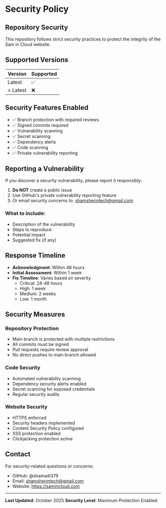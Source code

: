 # Security Policy

## Repository Security

This repository follows strict security practices to protect the integrity of the Sam in Cloud website.

## Supported Versions

| Version | Supported          |
| ------- | ------------------ |
| Latest  | :white_check_mark: |
| < Latest| :x:                |

## Security Features Enabled

- ✅ Branch protection with required reviews
- ✅ Signed commits required
- ✅ Vulnerability scanning
- ✅ Secret scanning
- ✅ Dependency alerts
- ✅ Code scanning
- ✅ Private vulnerability reporting

## Reporting a Vulnerability

If you discover a security vulnerability, please report it responsibly:

1. **Do NOT** create a public issue
2. Use GitHub's private vulnerability reporting feature
3. Or email security concerns to: shamsherintech@gmail.com

### What to include:
- Description of the vulnerability
- Steps to reproduce
- Potential impact
- Suggested fix (if any)

## Response Timeline

- **Acknowledgment**: Within 48 hours
- **Initial Assessment**: Within 1 week
- **Fix Timeline**: Varies based on severity
  - Critical: 24-48 hours
  - High: 1 week
  - Medium: 2 weeks
  - Low: 1 month

## Security Measures

### Repository Protection
- Main branch is protected with multiple restrictions
- All commits must be signed
- Pull requests require review approval
- No direct pushes to main branch allowed

### Code Security
- Automated vulnerability scanning
- Dependency security alerts enabled
- Secret scanning for exposed credentials
- Regular security audits

### Website Security
- HTTPS enforced
- Security headers implemented
- Content Security Policy configured
- XSS protection enabled
- Clickjacking protection active

## Contact

For security-related questions or concerns:
- GitHub: @shamadi379
- Email: shamsherintech@gmail.com
- Website: https://samincloud.com

---

**Last Updated**: October 2025
**Security Level**: Maximum Protection Enabled